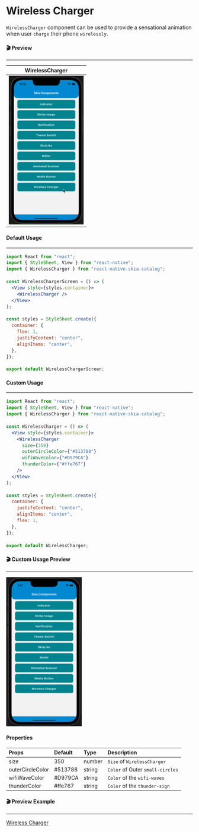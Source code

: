 # Wireless Charger

`WirelessCharger` component can be used to provide a sensational animation when user `charge` their phone `wirelessly`.

#### 🎬 Preview

---

|                WirelessCharger                 |
| :--------------------------------------------: |
| ![alt tag](/assets/DefaultWirelessCharger.gif) |

#### Default Usage

---

```jsx
import React from "react";
import { StyleSheet, View } from "react-native";
import { WirelessCharger } from "react-native-skia-catalog";

const WirelessChargerScreen = () => (
  <View style={styles.container}>
    <WirelessCharger />
  </View>
);

const styles = StyleSheet.create({
  container: {
    flex: 1,
    justifyContent: "center",
    alignItems: "center",
  },
});

export default WirelessChargerScreen;
```

#### Custom Usage

---

```jsx
import React from "react";
import { StyleSheet, View } from "react-native";
import { WirelessCharger } from "react-native-skia-catalog";

const WirelessCharger = () => (
  <View style={styles.container}>
    <WirelessCharger
      size={350}
      outerCircleColor={"#513788"}
      wifiWaveColor={"#D979CA"}
      thunderColor={"#ffe767"}
    />
  </View>
);

const styles = StyleSheet.create({
  container: {
    justifyContent: "center",
    alignItems: "center",
    flex: 1,
  },
});

export default WirelessCharger;
```

#### 🎬 Custom Usage Preview

---

![alt tag](/assets/CustomWirelessCharger.gif)

#### Properties

| Props            | Default | Type   | Description                      |
| :--------------- | :------ | :----- | :------------------------------- |
| size             | 350     | number | `Size` of `WirelessCharger`      |
| outerCircleColor | #513788 | string | `Color` of Outer `small-circles` |
| wifiWaveColor    | #D979CA | string | `Color` of the `wifi-waves`      |
| thunderColor     | #ffe767 | string | `Color` of the `thunder-sign`    |

#### 🎬 Preview Example

---

[Wireless Charger](/example/src/modules/WirelessCharger/WirelessChargerScreen.tsx)
